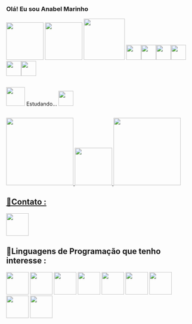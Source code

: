 ### Olá! Eu sou Anabel Marinho 

<div align="first">
<img src="https://cdn-icons-png.flaticon.com/512/5722/5722057.png" height = "100">
<img src="https://cdn-icons-png.flaticon.com/512/763/763763.png" height = "100">
<img src="https://user-images.githubusercontent.com/111796062/205451601-391d3015-ebec-4a68-939a-3f7157c2487d.png" height=110/>
<img src="https://cdn-icons-png.flaticon.com/512/4019/4019665.png"height="40"><img src="https://cdn-icons-png.flaticon.com/512/4019/4019855.png"height="40"><img src="https://cdn-icons-png.flaticon.com/512/4019/4019665.png"height="40"><img src="https://cdn-icons-png.flaticon.com/512/4019/4019675.png"height="40"><img src="https://cdn-icons-png.flaticon.com/512/4019/4019733.png"height="40"><img src="https://cdn-icons-png.flaticon.com/512/4019/4019828.png"height="40">

##
  <img src ="https://i.gifer.com/origin/0a/0a6246318077e29154d87bb9a30478fb_w200.gif" height ="50" width = "50"> Estudando... <img src="https://cdn-icons-png.flaticon.com/512/1645/1645943.png" height="40">
##
 <div>
  <a href ="https://beacons.ai/GatoAmarelo">
  <img height="180em" src="https://github-readme-stats.vercel.app/api?username=GatoAmarelo&show_icons=true&theme=dracula&include_all_commits=true&count_private=true"/>
  <img src="https://cdn-icons-png.flaticon.com/512/5722/5722362.png" height="100">
  <img height="180em" src="https://github-readme-stats.vercel.app/api/top-langs/?username=GatoAmarelo&layout=compact&langs_count=16&theme=dracula"/>
 </div>


  <h2>🌟Contato :</h2>
  <a href ="mailto:anabel.soares2001@gmail.com"> <img src="https://cdn-icons-png.flaticon.com/512/8367/8367896.png" height = "60"></a>
  <h2>🌟Linguagens de Programação que tenho interesse :</h2> 
  <img src = "https://cdn-icons-png.flaticon.com/512/4661/4661331.png" height="60">
  <img src = "https://cdn-icons-png.flaticon.com/512/1891/1891365.png" height="60">
  <img src ="https://cdn-icons-png.flaticon.com/512/5741/5741804.png" height="60">
  <img src ="https://cdn-icons-png.flaticon.com/512/3097/3097978.png" height="60">
  <img src ="https://cdn-icons-png.flaticon.com/512/3098/3098090.png" height="60">
  <img src ="https://cdn-icons-png.flaticon.com/512/2085/2085298.png" height="60">
  <img src ="https://cdn-icons-png.flaticon.com/512/4019/4019692.png" height="60">
  <img src ="https://cdn-icons-png.flaticon.com/512/1567/1567760.png" height="60">
  <img src ="https://cdn-icons-png.flaticon.com/512/381/381704.png" height="60">


